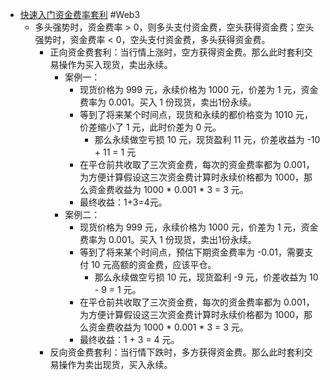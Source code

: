 - [快速入门资金费率套利](https://www.aicoin.com/article/301885.html) #Web3
	- 多头强势时，资金费率 > 0，则多头支付资金费，空头获得资金费；空头强势时，资金费率 < 0，空头支付资金费，多头获得资金费。
		- 正向资金费套利：当行情上涨时，空方获得资金费。那么此时套利交易操作为买入现货，卖出永续。
			- 案例一：
				- 现货价格为 999 元，永续价格为 1000 元，价差为 1 元，资金费率为  0.001。买入 1 份现货，卖出1份永续。
				- 等到了将来某个时间点，现货和永续的都价格变为 1010 元，价差缩小了 1 元，此时价差为 0 元。
					- 那么永续做空亏损 10 元，现货盈利 11 元，价差收益为 -10 + 11 = 1 元
				- 在平仓前共收取了三次资金费，每次的资金费率都为 0.001，为方便计算假设这三次资金费计算时永续价格都为 1000，那么资金费收益为 1000 * 0.001 * 3 = 3 元。
				- 最终收益：1+3=4元。
			- 案例二：
				- 现货价格为 999 元，永续价格为 1000 元，价差为 1 元，资金费率为 0.001。买入 1 份现货，卖出1份永续。
				- 等到了将来某个时间点，预估下期资金费率为 -0.01，需要支付 10 元高额的资金费，应该平仓。
					- 那么永续做空亏损 10 元，现货盈利 -9 元，价差收益为 10 - 9 = 1 元。
				- 在平仓前共收取了三次资金费，每次的资金费率都为 0.001，为方便计算假设这三次资金费计算时永续价格都为 1000，那么资金费收益为 1000 * 0.001 * 3 = 3 元。
				- 最终收益：1 + 3 = 4 元。
		- 反向资金费套利：当行情下跌时，多方获得资金费。那么此时套利交易操作为卖出现货，买入永续。